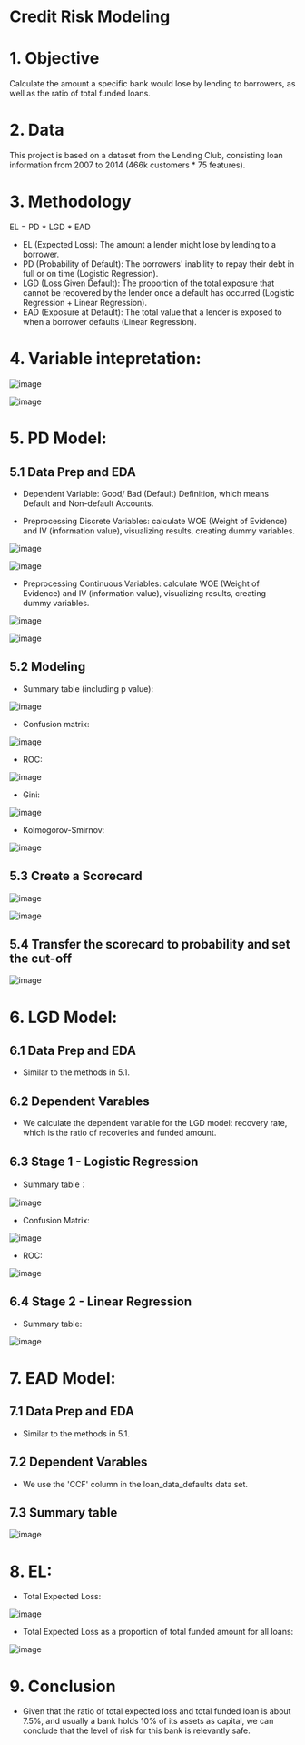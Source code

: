 # Credit Risk Modeling

# 1. Objective

Calculate the amount a specific bank would lose by lending to borrowers, as well as the ratio of total funded loans.

# 2. Data

This project is based on a dataset from the Lending Club, consisting loan information from 2007 to 2014 (466k customers * 75 features).

# 3. Methodology

EL = PD * LGD * EAD

* EL (Expected Loss): The amount a lender might lose by lending to a borrower.
* PD (Probability of Default): The borrowers' inability to repay their debt in full or on time (Logistic Regression).
* LGD (Loss Given Default): The proportion of the total exposure that cannot be recovered by the lender once a default has occurred (Logistic Regression + Linear Regression).
* EAD (Exposure at Default): The total value that a lender is exposed to when a borrower defaults (Linear Regression).

# 4. Variable intepretation:

![image](https://user-images.githubusercontent.com/64850893/142494442-c3d93b5a-90d6-4a7b-a187-aaac1975296d.png)

![image](https://user-images.githubusercontent.com/64850893/142494551-9060105e-60a6-46bc-84ab-1ac4f3b8ebcc.png)

# 5. PD Model:

## 5.1 Data Prep and EDA

* Dependent Variable: Good/ Bad (Default) Definition, which means Default and Non-default Accounts.

* Preprocessing Discrete Variables: calculate WOE (Weight of Evidence) and IV (information value), visualizing results, creating dummy variables.

![image](https://user-images.githubusercontent.com/64850893/142495873-5ab7915a-eb40-4847-9e40-4ba62b0df061.png)

![image](https://user-images.githubusercontent.com/64850893/142496153-e5d450a2-08b8-4fb6-bccd-212e6ff535cf.png)

* Preprocessing Continuous Variables: calculate WOE (Weight of Evidence) and IV (information value), visualizing results, creating dummy variables.

![image](https://user-images.githubusercontent.com/64850893/142496280-b095c837-5ea2-49db-80fe-03194ea152b2.png)

![image](https://user-images.githubusercontent.com/64850893/142496396-1621fbd9-054b-4e02-8766-72a623f00517.png)


## 5.2 Modeling

* Summary table (including p value):

![image](https://user-images.githubusercontent.com/64850893/142500952-42411970-f46c-4abf-a2ec-b522983962a3.png)

* Confusion matrix:

![image](https://user-images.githubusercontent.com/64850893/142500841-4f10af6b-6b01-4842-a7c2-0e60fc7e4f86.png)

* ROC:

![image](https://user-images.githubusercontent.com/64850893/142500749-8210811d-43b0-44c6-8023-4948185b04d6.png)

* Gini:

![image](https://user-images.githubusercontent.com/64850893/142501294-c0cf9d73-03af-40f0-a730-5a4b3441ace0.png)

* Kolmogorov-Smirnov:

![image](https://user-images.githubusercontent.com/64850893/142501341-7d7e1e88-4f52-4474-8dc0-7eeb243878c0.png)

## 5.3 Create a Scorecard

![image](https://user-images.githubusercontent.com/64850893/142501818-37edb173-841f-42b5-bd8d-ff2af5cb093a.png)

![image](https://user-images.githubusercontent.com/64850893/142502352-82e04222-f890-408e-8980-3941b85e2833.png)

## 5.4 Transfer the scorecard to probability and set the cut-off

![image](https://user-images.githubusercontent.com/64850893/142502545-caf155ac-7d19-4cd6-8ce5-c2fe84990f15.png)

# 6. LGD Model:

## 6.1 Data Prep and EDA

* Similar to the methods in 5.1.

## 6.2 Dependent Varables

* We calculate the dependent variable for the LGD model: recovery rate, which is the ratio of recoveries and funded amount.

## 6.3 Stage 1 - Logistic Regression 

* Summary table：

![image](https://user-images.githubusercontent.com/64850893/142503184-f62bc3b7-e970-490a-9325-6485c1bc2a85.png)

* Confusion Matrix:

![image](https://user-images.githubusercontent.com/64850893/142503593-2bd6013e-f662-41c5-9147-e3c52efa7785.png)

* ROC:

![image](https://user-images.githubusercontent.com/64850893/142503766-64f7b814-8f25-449f-9b86-47802119509f.png)

## 6.4 Stage 2 - Linear Regression

* Summary table:

![image](https://user-images.githubusercontent.com/64850893/142503924-f90d371b-e143-4e00-9d7c-bb73868ba18e.png)

# 7. EAD Model:

## 7.1 Data Prep and EDA

* Similar to the methods in 5.1.

## 7.2 Dependent Varables

* We use the 'CCF' column in the loan_data_defaults data set.

## 7.3 Summary table

![image](https://user-images.githubusercontent.com/64850893/142504336-7f967c73-173f-445e-84fd-b0219cd96a6f.png)


# 8. EL:

* Total Expected Loss:

![image](https://user-images.githubusercontent.com/64850893/142507662-ae2289dd-2ea3-4884-945a-b9acb1c59360.png)

* Total Expected Loss as a proportion of total funded amount for all loans:

![image](https://user-images.githubusercontent.com/64850893/142507782-c918d3e9-dcad-4b1f-803b-a5bb42b148e9.png)


# 9. Conclusion

* Given that the ratio of total expected loss and total funded loan is about 7.5%, and usually a bank holds 10% of its assets as capital, we can conclude that the level of risk for this bank is relevantly safe.
